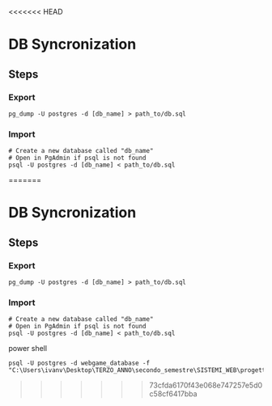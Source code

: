 <<<<<<< HEAD
# DB Syncronization

## Steps

### Export

```shell
pg_dump -U postgres -d [db_name] > path_to/db.sql
```

### Import

```shell
# Create a new database called "db_name"
# Open in PgAdmin if psql is not found
psql -U postgres -d [db_name] < path_to/db.sql
```
=======
# DB Syncronization

## Steps

### Export

```shell
pg_dump -U postgres -d [db_name] > path_to/db.sql
```

### Import

```shell
# Create a new database called "db_name"
# Open in PgAdmin if psql is not found
psql -U postgres -d [db_name] < path_to/db.sql
```

power shell

```shell
psql -U postgres -d webgame_database -f "C:\Users\ivanv\Desktop\TERZO_ANNO\secondo_semestre\SISTEMI_WEB\progetto\webgame\backend\sql\db.sql"
```
>>>>>>> 73cfda6170f43e068e747257e5d0c58cf6417bba
